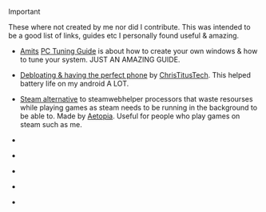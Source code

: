 > [!IMPORTANT]
These where not created by me nor did I contribute. This was intended to be a good list of links, guides etc I personally found useful & amazing.
- [Amits](https://github.com/amitxv) [PC Tuning Guide](https://github.com/amitxv/PC-Tuning) is about how to create your own windows & how to tune your system. JUST AN AMAZING GUIDE.

- [Debloating & having the perfect phone](https://youtu.be/MFbXFG2xDJI?si=1Dh7paiS4QnOl4OZ) by [ChrisTitusTech](https://youtube.com/ChrisTitusTech). This helped battery life on my android A LOT.

- [Steam alternative](https://github.com/Aetopia/NoSteamWebHelper) to steamwebhelper processors that waste resourses while playing games as steam needs to be running in the background to be able to. Made by [Aetopia](https://github.com/Aetopia). Useful for people who play games on steam such as me.

- []()

- []()

- []()

- []()

- []()




































